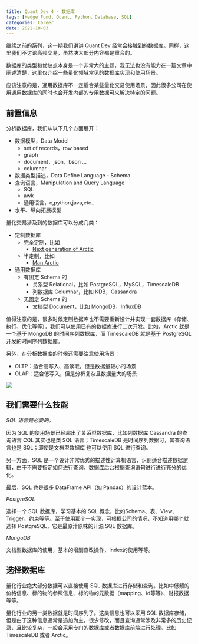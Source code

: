 ```yaml
---
title: Quant Dev 4 - 数据库
tags: [Hedge Fund, Quant, Python，Database, SQL]
categories: Career
date: 2022-10-03
---
```


继续之前的系列，这一期我们讲讲 Quant Dev 经常会接触到的数据库。同样，这里我们不讨论高频交易，虽然决大部分内容都是重合的。

数据库的类型和优缺点本身是一个非常大的主题，我无法也没有能力在一篇文章中阐述清楚，这里仅介绍一些量化领域常见的数据库实现和使用场景。

应该注意的是，通用数据库不一定适合某些量化交易使用场景，因此很多公司在使用通用数据库的同时也会开发内部的专用数据可来解决特定的问题。

## 前置信息

分析数据库，我们从以下几个方面展开：

- 数据模型，Data Model
    - set of records，row based
    - graph
    - document，json，bson ...
    - columnar
- 数据类型描述，Data Define Language - Schema
- 查询语言，Manipulation and Query Language
    - SQL
    - awk
    - 通用语言，c,python,java,etc..
- 水平、纵向拓展模型

量化交易涉及到的数据库可以分成几类：

- 定制数据库
    - 完全定制，比如
        - [Next generation of Arctic](https://github.com/man-group/arctic)
    - 半定制，比如
        - [Man Arctic](https://github.com/man-group/arctic)
- 通用数据库
    - 有固定 Schema 的
        - 关系型 Relational，比如 PostgreSQL，MySQL，TimescaleDB
        - 列数据库 Columnar，比如 KDB，Cassandra
    - 无固定 Schema 的
        - 文档型 Document，比如 MongoDB，InfluxDB

值得注意的是，很多时候定制数据库也不需要重新设计并实现一套数据库（存储、执行、优化等等），我们可以使用已有的数据库进行二次开发。比如，Arctic 就是一个基于 MongoDB 的时间序列数据库，而 TimescaleDB 就是基于 PostgreSQL 开发的时间序列数据库。

另外，在分析数据库的时候还需要注意使用场景：

- OLTP：适合高写入、高读取，但是数据量较小的场景
- OLAP：适合低写入，但是分析复杂且数据量大的场景

![](https://i.imgur.com/aCsAYa3.png)

## 我们需要什么技能

*SQL 语言是必要的。*

因为 SQL 的使用场景已经超出了关系型数据库，比如列数据库 Cassandra 的查询语言 CQL 其实也是类 SQL 语言；TimescaleDB 是时间序列数据可，其查询语言也是 SQL；即使是文档型数据库 也可以使用 SQL 进行查询。

另一方面，SQL 是一个设计非常优秀的描述性计算机语言，识别适合描述数据逻辑，由于不需要指定如何进行查询，数据库后台根据查询语句进行进行充分的优化。

最后，SQL 也是很多 DataFrame API（如 Pandas）的设计蓝本。

*PostgreSQL*

选择一个 SQL 数据库，学习基本的 SQL 概念，比如Schema、表、View、Trigger、约束等等。至于使用那个一实现，可根据公司的情况，不知道用哪个就选择 PostgreSQL，它是最原汁原味的开源 SQL 数据库。

*MongoDB*

文档型数据库的使用，基本的增删查改操作，Index的使用等等。

## 选择数据库

量化行业绝大部分数据可以直接使用 SQL 数据库进行存储和查询。比如中低频的价格信息、标的物的参照信息、标的物的元数据（mapping、id等等）、财报数据等等。

量化行业的另一类数据就是时间序列了。这类信息也可以采用 SQL 数据库存储，但是由于这种信息通常是追加为主，很少修改，而且查询通常涉及非常多的历史记录，且比较复杂，一般会采用专门的数据库或者数据库前端进行处理。比如 TimescaleDB 或者 Arctic。
